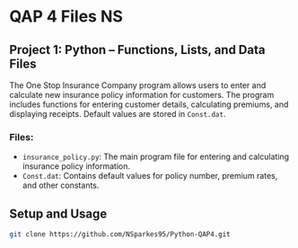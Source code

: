 # QAP 4 Files NS

## Project 1: Python – Functions, Lists, and Data Files
The One Stop Insurance Company program allows users to enter and calculate new insurance policy information for customers. The program includes functions for entering customer details, calculating premiums, and displaying receipts. Default values are stored in `Const.dat`.

### Files:
- `insurance_policy.py`: The main program file for entering and calculating insurance policy information.
- `Const.dat`: Contains default values for policy number, premium rates, and other constants.

## Setup and Usage
   ```bash
   git clone https://github.com/NSparkes95/Python-QAP4.git
